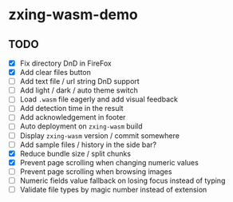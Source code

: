# zxing-wasm-demo

## TODO

- [x] Fix directory DnD in FireFox
- [x] Add clear files button
- [ ] Add text file / url string DnD support
- [ ] Add light / dark / auto theme switch
- [ ] Load `.wasm` file eagerly and add visual feedback
- [ ] Add detection time in the result
- [ ] Add acknowledgement in footer
- [ ] Auto deployment on `zxing-wasm` build
- [ ] Display `zxing-wasm` version / commit somewhere
- [ ] Add sample files / history in the side bar?
- [x] Reduce bundle size / split chunks
- [x] Prevent page scrolling when changing numeric values
- [ ] Prevent page scrolling when browsing images
- [ ] Numeric fields value fallback on losing focus instead of typing
- [ ] Validate file types by magic number instead of extension
